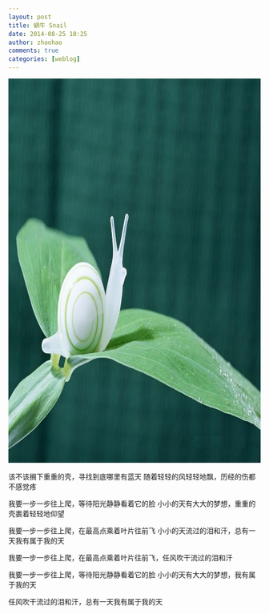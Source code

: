 ```yaml
---
layout: post
title: 蜗牛 Snail
date: 2014-08-25 10:25
author: zhaohao
comments: true
categories: [weblog]
---
```

<a href="/Media/20071231614493852.jpg"><img src="/Media/20071231614493852.jpg" alt="20071231614493852" width="1024" height="768"/></a>

该不该搁下重重的壳，寻找到底哪里有蓝天
随着轻轻的风轻轻地飘，历经的伤都不感觉疼

我要一步一步往上爬，等待阳光静静看着它的脸
小小的天有大大的梦想，重重的壳裹着轻轻地仰望

我要一步一步往上爬，在最高点乘着叶片往前飞
小小的天流过的泪和汗，总有一天我有属于我的天

我要一步一步往上爬，在最高点乘着叶片往前飞，任风吹干流过的泪和汗

我要一步一步往上爬，等待阳光静静看着它的脸
小小的天有大大的梦想，我有属于我的天

任风吹干流过的泪和汗，总有一天我有属于我的天

